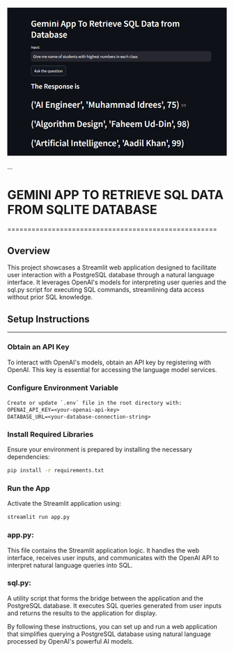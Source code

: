![Architecture](https://github.com/FaisalxWattoo/SQL-to-Text-Using-Google-Gemini-Pro-API/blob/main/images/sqltotwxtstreamlitfrontend.png)

... 
# GEMINI APP TO RETRIEVE SQL DATA FROM SQLITE DATABASE
====================================================

## Overview
This project showcases a Streamlit web application designed to facilitate user interaction with a PostgreSQL database through a natural language interface. It leverages OpenAI's models for interpreting user queries and the sql.py script for executing SQL commands, streamlining data access without prior SQL knowledge.
## Setup Instructions
---------------

### Obtain an API Key
To interact with OpenAI's models, obtain an API key by registering with OpenAI. This key is essential for accessing the language model services.

### Configure Environment Variable
```plaintext
Create or update `.env` file in the root directory with:
OPENAI_API_KEY=<your-openai-api-key>
DATABASE_URL=<your-database-connection-string>
```

### Install Required Libraries
Ensure your environment is prepared by installing the necessary dependencies:
```bash
pip install -r requirements.txt
```

### Run the App
Activate the Streamlit application using:
```bash
streamlit run app.py
```

### app.py:
This file contains the Streamlit application logic. It handles the web interface, receives user inputs, and communicates with the OpenAI API to interpret natural language queries into SQL.

### sql.py:
A utility script that forms the bridge between the application and the PostgreSQL database. It executes SQL queries generated from user inputs and returns the results to the application for display.

By following these instructions, you can set up and run a web application that simplifies querying a PostgreSQL database using natural language processed by OpenAI's powerful AI models.
